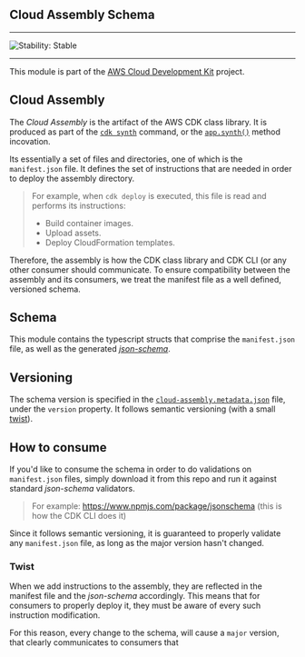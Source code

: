 ## Cloud Assembly Schema
<!--BEGIN STABILITY BANNER-->

---

![Stability: Stable](https://img.shields.io/badge/stability-Stable-success.svg?style=for-the-badge)


---
<!--END STABILITY BANNER-->

This module is part of the [AWS Cloud Development Kit](https://github.com/aws/aws-cdk) project.

## Cloud Assembly

The *Cloud Assembly* is the artifact of the AWS CDK class library. It is produced as part of the [`cdk synth`](https://github.com/aws/aws-cdk/tree/master/packages/aws-cdk#cdk-synthesize) command, or the [`app.synth()`](https://github.com/aws/aws-cdk/blob/master/packages/@aws-cdk/core/lib/app.ts#L135) method incovation.

Its essentially a set of files and directories, one of which is the `manifest.json` file. It defines the set of instructions that are needed in order to deploy the assembly directory.

> For example, when `cdk deploy` is executed, this file is read and performs its instructions:
> - Build container images.
> - Upload assets.
> - Deploy CloudFormation templates.

Therefore, the assembly is how the CDK class library and CDK CLI (or any other consumer should communicate. To ensure compatibility between the assembly and its consumers, we treat the manifest file as a well defined, versioned schema.

## Schema

This module contains the typescript structs that comprise the `manifest.json` file, as well as the generated [*json-schema*](./schema/cloud-assembly.schema.json).

## Versioning

The schema version is specified in the [`cloud-assembly.metadata.json`](./schema/cloud-assembly.schema.json) file, under the `version` property. It follows semantic versioning (with a small [twist](#twist)).

## How to consume

If you'd like to consume the schema in order to do validations on `manifest.json` files, simply download it from this repo and run it against standard *json-schema* validators.

> For example: https://www.npmjs.com/package/jsonschema (this is how the CDK CLI does it)

Since it follows semantic versioning, it is guaranteed to properly validate any `manifest.json` file, as long as the major version hasn't changed.

### Twist

When we add instructions to the assembly, they are reflected in the manifest file and the *json-schema* accordingly. This means that for consumers to properly deploy it, they must be aware of every such instruction modification.

For this reason, every change to the schema, will cause a `major` version, that clearly communicates to consumers that 